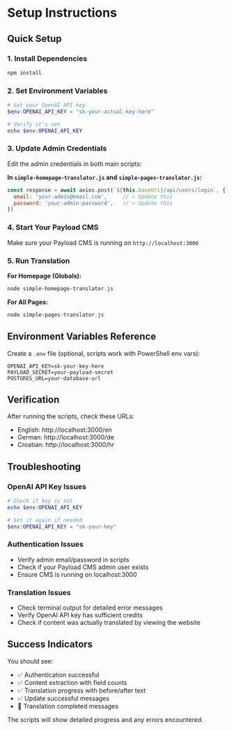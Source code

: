 # Setup Instructions

## Quick Setup

### 1. Install Dependencies
```powershell
npm install
```

### 2. Set Environment Variables
```powershell
# Set your OpenAI API key
$env:OPENAI_API_KEY = "sk-your-actual-key-here"

# Verify it's set
echo $env:OPENAI_API_KEY
```

### 3. Update Admin Credentials
Edit the admin credentials in both main scripts:

**In `simple-homepage-translator.js` and `simple-pages-translator.js`:**
```javascript
const response = await axios.post(`${this.baseUrl}/api/users/login`, {
  email: 'your-admin@email.com',     // ← Update this
  password: 'your-admin-password',   // ← Update this
})
```

### 4. Start Your Payload CMS
Make sure your Payload CMS is running on `http://localhost:3000`

### 5. Run Translation

**For Homepage (Globals):**
```powershell
node simple-homepage-translator.js
```

**For All Pages:**
```powershell
node simple-pages-translator.js
```

## Environment Variables Reference

Create a `.env` file (optional, scripts work with PowerShell env vars):

```env
OPENAI_API_KEY=sk-your-key-here
PAYLOAD_SECRET=your-payload-secret
POSTGRES_URL=your-database-url
```

## Verification

After running the scripts, check these URLs:
- English: http://localhost:3000/en
- German: http://localhost:3000/de  
- Croatian: http://localhost:3000/hr

## Troubleshooting

### OpenAI API Key Issues
```powershell
# Check if key is set
echo $env:OPENAI_API_KEY

# Set it again if needed
$env:OPENAI_API_KEY = "sk-your-key"
```

### Authentication Issues
- Verify admin email/password in scripts
- Check if your Payload CMS admin user exists
- Ensure CMS is running on localhost:3000

### Translation Issues
- Check terminal output for detailed error messages
- Verify OpenAI API key has sufficient credits
- Check if content was actually translated by viewing the website

## Success Indicators

You should see:
- ✅ Authentication successful
- ✅ Content extraction with field counts
- ✅ Translation progress with before/after text
- ✅ Update successful messages
- 🎉 Translation completed messages

The scripts will show detailed progress and any errors encountered.